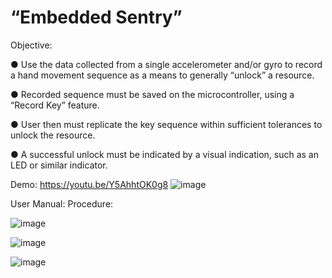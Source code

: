 # “Embedded Sentry”
Objective:

● Use the data collected from a single accelerometer and/or gyro to record a hand 
movement sequence as a means to generally “unlock” a resource.

● Recorded sequence must be saved on the microcontroller, using a “Record Key” 
feature.

● User then must replicate the key sequence within sufficient tolerances to unlock 
the resource.

● A successful unlock must be indicated by a visual indication, such as an LED or 
similar indicator.

Demo: https://youtu.be/Y5AhhtOK0g8
![image](https://github.com/wayne540500/real-time-embeded-system-project/assets/69573286/7d775bb0-462f-4d62-aa24-0a3f53d82868)

User Manual:
Procedure:

![image](https://github.com/wayne540500/real-time-embeded-system-project/assets/69573286/a2079914-d719-4e30-8abf-f7c9cba4095b)

![image](https://github.com/wayne540500/real-time-embeded-system-project/assets/69573286/ee84140b-6928-4399-89d4-6d76fce61149)

![image](https://github.com/wayne540500/real-time-embeded-system-project/assets/69573286/9277d3ce-8a86-478d-b1ca-99781a48c7fc)

